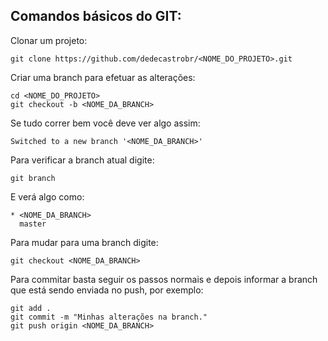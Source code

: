 ## Comandos básicos do GIT:

Clonar um projeto:

```
git clone https://github.com/dedecastrobr/<NOME_DO_PROJETO>.git

```

Criar uma branch para efetuar as alterações:

```
cd <NOME_DO_PROJETO>
git checkout -b <NOME_DA_BRANCH>

```

Se tudo correr bem você deve ver algo assim:

```
Switched to a new branch '<NOME_DA_BRANCH>'

```

Para verificar a branch atual digite:

```
git branch

```

E verá algo como:

```
* <NOME_DA_BRANCH>
  master
```

Para mudar para uma branch digite:

```
git checkout <NOME_DA_BRANCH>
```

Para commitar basta seguir os passos normais e depois informar a branch que está sendo enviada no push, por exemplo:

```
git add .
git commit -m "Minhas alterações na branch."
git push origin <NOME_DA_BRANCH>
```
